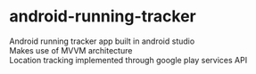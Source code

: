 # android-running-tracker
Android running tracker app built in android studio  
Makes use of MVVM architecture  
Location tracking implemented through google play services API  
